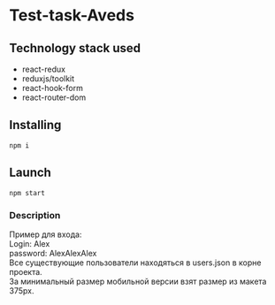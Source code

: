 # Test-task-Aveds

## Technology stack used
- react-redux
- reduxjs/toolkit
- react-hook-form
- react-router-dom

## Installing
`npm i`

## Launch 
`npm start`

### Description
Пример для входа:   
Login: Alex   
password: AlexAlexAlex   
Все существующие пользователи находяться в users.json в корне проекта.   
За минимальный размер мобильной версии взят размер из макета 375px.

